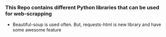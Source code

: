 ### This Repo contains different Python libraries that can be used for web-scrapping
- Beautiful-soup is used often. But, requests-html is new library and have some awesome feature